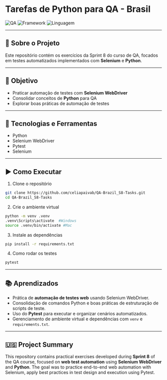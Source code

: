 #  Tarefas de Python para QA - Brasil

![QA](https://img.shields.io/badge/Testes-Automatizados-blue)
![Framework](https://img.shields.io/badge/Selenium-WebDriver-green)
![Linguagem](https://img.shields.io/badge/Python-3.x-yellow)

---

## 📌 Sobre o Projeto

Este repositório contém os exercícios da Sprint 8 do curso de QA, focados em testes automatizados implementados com **Selenium** e **Python**.

---

## 🎯 Objetivo

- Praticar automação de testes com **Selenium WebDriver**
- Consolidar conceitos de **Python** para QA
- Explorar boas práticas de automação de testes

---
  
## 🔧 Tecnologias e Ferramentas
- Python
- Selenium WebDriver
- Pytest
- Selenium

---

## ▶️ Como Executar
1. Clone o repositório
```bash
git clone https://github.com/celiapaivab/QA-Brazil_S8-Tasks.git
cd QA-Brazil_S8-Tasks
```
2. Crie o ambiente virtual
```bash
python -m venv .venv
.venv\Scripts\activate  #Windows  
source .venv/bin/activate #Mac
```

3. Instale as dependências
```bash
pip install -r requirements.txt
```

4. Como rodar os testes
```bash
pytest
```

---

## 📚 Aprendizados

- Prática de **automação de testes web** usando Selenium WebDriver.
- Consolidação de comandos Python e boas práticas de estruturação de scripts de teste.
- Uso do **Pytest** para executar e organizar cenários automatizados.
- Gerenciamento de ambiente virtual e dependências com `venv` e `requirements.txt`.

---

## 🇺🇸 Project Summary

This repository contains practical exercises developed during **Sprint 8** of the QA course, focused on **web test automation** using **Selenium WebDriver** and **Python**. The goal was to practice end-to-end web automation with Selenium, apply best practices in test design and execution using Pytest.
